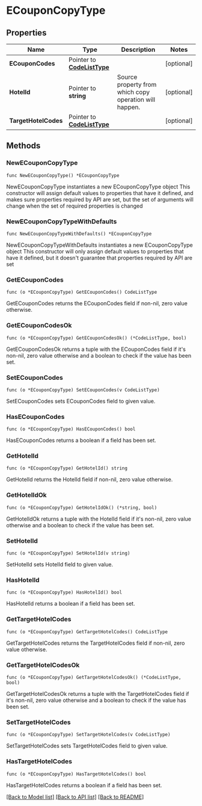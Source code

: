 # ECouponCopyType

## Properties

Name | Type | Description | Notes
------------ | ------------- | ------------- | -------------
**ECouponCodes** | Pointer to [**CodeListType**](CodeListType.md) |  | [optional] 
**HotelId** | Pointer to **string** | Source property from which copy operation will happen. | [optional] 
**TargetHotelCodes** | Pointer to [**CodeListType**](CodeListType.md) |  | [optional] 

## Methods

### NewECouponCopyType

`func NewECouponCopyType() *ECouponCopyType`

NewECouponCopyType instantiates a new ECouponCopyType object
This constructor will assign default values to properties that have it defined,
and makes sure properties required by API are set, but the set of arguments
will change when the set of required properties is changed

### NewECouponCopyTypeWithDefaults

`func NewECouponCopyTypeWithDefaults() *ECouponCopyType`

NewECouponCopyTypeWithDefaults instantiates a new ECouponCopyType object
This constructor will only assign default values to properties that have it defined,
but it doesn't guarantee that properties required by API are set

### GetECouponCodes

`func (o *ECouponCopyType) GetECouponCodes() CodeListType`

GetECouponCodes returns the ECouponCodes field if non-nil, zero value otherwise.

### GetECouponCodesOk

`func (o *ECouponCopyType) GetECouponCodesOk() (*CodeListType, bool)`

GetECouponCodesOk returns a tuple with the ECouponCodes field if it's non-nil, zero value otherwise
and a boolean to check if the value has been set.

### SetECouponCodes

`func (o *ECouponCopyType) SetECouponCodes(v CodeListType)`

SetECouponCodes sets ECouponCodes field to given value.

### HasECouponCodes

`func (o *ECouponCopyType) HasECouponCodes() bool`

HasECouponCodes returns a boolean if a field has been set.

### GetHotelId

`func (o *ECouponCopyType) GetHotelId() string`

GetHotelId returns the HotelId field if non-nil, zero value otherwise.

### GetHotelIdOk

`func (o *ECouponCopyType) GetHotelIdOk() (*string, bool)`

GetHotelIdOk returns a tuple with the HotelId field if it's non-nil, zero value otherwise
and a boolean to check if the value has been set.

### SetHotelId

`func (o *ECouponCopyType) SetHotelId(v string)`

SetHotelId sets HotelId field to given value.

### HasHotelId

`func (o *ECouponCopyType) HasHotelId() bool`

HasHotelId returns a boolean if a field has been set.

### GetTargetHotelCodes

`func (o *ECouponCopyType) GetTargetHotelCodes() CodeListType`

GetTargetHotelCodes returns the TargetHotelCodes field if non-nil, zero value otherwise.

### GetTargetHotelCodesOk

`func (o *ECouponCopyType) GetTargetHotelCodesOk() (*CodeListType, bool)`

GetTargetHotelCodesOk returns a tuple with the TargetHotelCodes field if it's non-nil, zero value otherwise
and a boolean to check if the value has been set.

### SetTargetHotelCodes

`func (o *ECouponCopyType) SetTargetHotelCodes(v CodeListType)`

SetTargetHotelCodes sets TargetHotelCodes field to given value.

### HasTargetHotelCodes

`func (o *ECouponCopyType) HasTargetHotelCodes() bool`

HasTargetHotelCodes returns a boolean if a field has been set.


[[Back to Model list]](../README.md#documentation-for-models) [[Back to API list]](../README.md#documentation-for-api-endpoints) [[Back to README]](../README.md)



